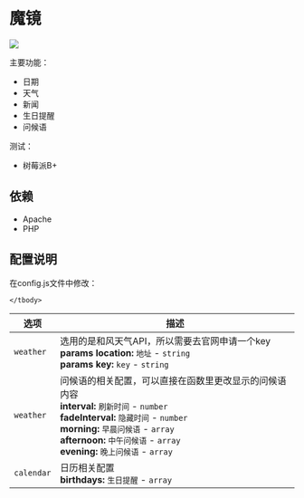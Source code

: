 # 魔镜

![](C:\Users\Administrator\Desktop\MagicMirror.png)

主要功能：

- 日期
- 天气
- 新闻
- 生日提醒
- 问候语

测试：
- 树莓派B+

## 依赖
- Apache
- PHP

## 配置说明

在config.js文件中修改：

<table width="100%">
	<thead>
		<tr>
			<th>选项</th>
			<th width="100%">描述</th>
		</tr>
	</thead>
	<tbody>
		<tr>
			<td><code>weather</code></td>
			<td>选用的是和风天气API，所以需要去官网申请一个key
				<br><b>params location:</b> <code>地址</code> - <code>string</code>
				<br><b>params key:</b> <code>key</code> - <code>string</code>
			</td>
		</tr>
		<tr>
			<td><code>weather</code></td>
			<td>问候语的相关配置，可以直接在函数里更改显示的问候语内容
				<br><b>interval:</b> <code>刷新时间</code> - <code>number</code>
				<br><b>fadeInterval:</b> <code>隐藏时间</code> - <code>number</code>
				<br><b>morning:</b> <code>早晨问候语</code> - <code>array</code>
				<br><b>afternoon:</b> <code>中午问候语</code> - <code>array</code>
				<br><b>evening:</b> <code>晚上问候语</code> - <code>array</code>
			</td>
		</tr>
		<tr>
			<td><code>calendar</code></td>
			<td>日历相关配置
				<br><b>birthdays:</b> <code>生日提醒</code> - <code>array</code>
			</td>
		</tr>
		
	</tbody>
</table>

